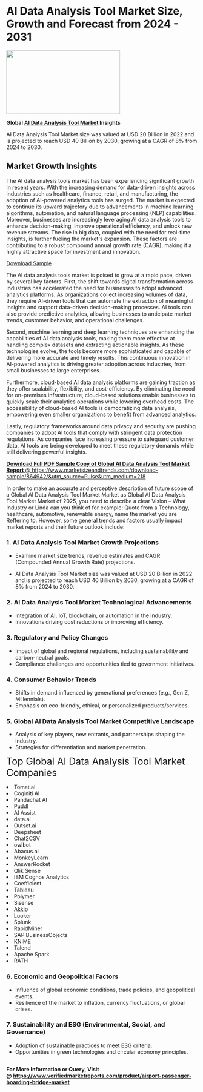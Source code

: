 <H1>AI Data Analysis Tool Market Size, Growth and Forecast from 2024 - 2031</H1><img class="aligncenter size-medium wp-image-584254" src="https://thirdeyenews.in/wp-content/uploads/2024/09/Global-Market-Research-300x168.jpeg" alt="" width="300" height="168" /><p><strong>Global&nbsp;<a href="https://www.marketsizeandtrends.com/download-sample/864942/&amp;utm_source=Pulse&amp;utm_medium=218">AI Data Analysis Tool Market</a> Insights</strong></p><p>AI Data Analysis Tool Market size was valued at USD 20 Billion in 2022 and is projected to reach USD 40 Billion by 2030, growing at a CAGR of 8% from 2024 to 2030.</p><p><h2>Market Growth Insights</h2> <p>The AI data analysis tools market has been experiencing significant growth in recent years. With the increasing demand for data-driven insights across industries such as healthcare, finance, retail, and manufacturing, the adoption of AI-powered analytics tools has surged. The market is expected to continue its upward trajectory due to advancements in machine learning algorithms, automation, and natural language processing (NLP) capabilities. Moreover, businesses are increasingly leveraging AI data analysis tools to enhance decision-making, improve operational efficiency, and unlock new revenue streams. The rise in big data, coupled with the need for real-time insights, is further fueling the market's expansion. These factors are contributing to a robust compound annual growth rate (CAGR), making it a highly attractive space for investment and innovation.</p> <p><a href="#">Download Sample</a></p> <p>The AI data analysis tools market is poised to grow at a rapid pace, driven by several key factors. First, the shift towards digital transformation across industries has accelerated the need for businesses to adopt advanced analytics platforms. As organizations collect increasing volumes of data, they require AI-driven tools that can automate the extraction of meaningful insights and support data-driven decision-making processes. AI tools can also provide predictive analytics, allowing businesses to anticipate market trends, customer behavior, and operational challenges.</p> <p>Second, machine learning and deep learning techniques are enhancing the capabilities of AI data analysis tools, making them more effective at handling complex datasets and extracting actionable insights. As these technologies evolve, the tools become more sophisticated and capable of delivering more accurate and timely results. This continuous innovation in AI-powered analytics is driving greater adoption across industries, from small businesses to large enterprises.</p> <p>Furthermore, cloud-based AI data analysis platforms are gaining traction as they offer scalability, flexibility, and cost-efficiency. By eliminating the need for on-premises infrastructure, cloud-based solutions enable businesses to quickly scale their analytics operations while lowering overhead costs. The accessibility of cloud-based AI tools is democratizing data analysis, empowering even smaller organizations to benefit from advanced analytics.</p> <p>Lastly, regulatory frameworks around data privacy and security are pushing companies to adopt AI tools that comply with stringent data protection regulations. As companies face increasing pressure to safeguard customer data, AI tools are being developed to meet these regulatory demands while still delivering powerful insights.</p> <p><a href="#"></p><p><span class=""><strong>Download Full PDF Sample Copy of Global AI Data Analysis Tool Market Report</strong> @ <a href="https://www.marketsizeandtrends.com/download-sample/864942/&amp;utm_source=Pulse&amp;utm_medium=218" target="_blank">https://www.marketsizeandtrends.com/download-sample/864942/&amp;utm_source=Pulse&amp;utm_medium=218</a></span></p><p>In order to make an accurate and perceptive description of future scope of a Global&nbsp;AI Data Analysis Tool Market Market as Global&nbsp;AI Data Analysis Tool Market Market of 2025, you need to describe a clear Vision &ndash; What Industry or Linda can you think of for example: Quote from a Technology, healthcare, automotive, renewable energy, name the market you are Reffering to. However, some general trends and factors usually impact market reports and their future outlook include:</p><h3>1.&nbsp;<strong>AI Data Analysis Tool Market Growth Projections</strong></h3><ul><li>Examine market size trends, revenue estimates and CAGR (Compounded Annual Growth Rate) projections.</li><li><p>AI Data Analysis Tool Market size was valued at USD 20 Billion in 2022 and is projected to reach USD 40 Billion by 2030, growing at a CAGR of 8% from 2024 to 2030.</p></li></ul><h3>2.&nbsp;<strong>AI Data Analysis Tool Market Technological Advancements</strong></h3><ul><li>Integration of AI, IoT, blockchain, or automation in the industry.</li><li>Innovations driving cost reductions or improving efficiency.</li></ul><h3>3.&nbsp;<strong>Regulatory and Policy Changes</strong></h3><ul><li>Impact of global and regional regulations, including sustainability and carbon-neutral goals.</li><li>Compliance challenges and opportunities tied to government initiatives.</li></ul><h3>4.&nbsp;<strong>Consumer Behavior Trends</strong></h3><ul><li>Shifts in demand influenced by generational preferences (e.g., Gen Z, Millennials).</li><li>Emphasis on eco-friendly, ethical, or personalized products/services.</li></ul><h3>5.&nbsp;<strong>Global AI Data Analysis Tool Market Competitive Landscape</strong></h3><ul><li>Analysis of key players, new entrants, and partnerships shaping the industry.</li><li>Strategies for differentiation and market penetration.</li></ul><p data-pm-slice="1 1 []"><span style="color: inherit; font-family: inherit; font-size: 25px;">Top Global AI Data Analysis Tool Market Companies</span></p><div class="" data-test-id=""><p><li>Tomat.ai</li><li> Coginiti AI</li><li> Pandachat AI</li><li> Puddl</li><li> AI Assist</li><li> data.ai</li><li> Outset.ai</li><li> Deepsheet</li><li> Chat2CSV</li><li> owlbot</li><li> Abacus.ai</li><li> MonkeyLearn</li><li> AnswerRocket</li><li> Qlik Sense</li><li> IBM Cognos Analytics</li><li> Coefficient</li><li> Tableau</li><li> Polymer</li><li> Sisense</li><li> Akkio</li><li> Looker</li><li> Splunk</li><li> RapidMiner</li><li> SAP BusinessObjects</li><li> KNIME</li><li> Talend</li><li> Apache Spark</li><li> RATH</li></p></div><h3>6.&nbsp;<strong>Economic and Geopolitical Factors</strong></h3><ul><li>Influence of global economic conditions, trade policies, and geopolitical events.</li><li>Resilience of the market to inflation, currency fluctuations, or global crises.</li></ul><h3>7.&nbsp;<strong>Sustainability and ESG (Environmental, Social, and Governance)</strong></h3><ul><li>Adoption of sustainable practices to meet ESG criteria.</li><li>Opportunities in green technologies and circular economy principles.</li></ul><h2><strong style="font-size: 14px;">For More Information or Query, Visit @&nbsp;</strong><a style="background-color: #ffffff; font-size: 14px;" href="https://www.marketsizeandtrends.com/report/ai-data-analysis-tool-market/" target="_blank">https://www.verifiedmarketreports.com/product/airport-passenger-boarding-bridge-market</a></h2>
